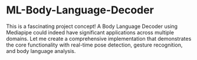 # ML-Body-Language-Decoder
This is a fascinating project concept! A Body Language Decoder using Mediapipe could indeed have significant applications across multiple domains. Let me create a comprehensive implementation that demonstrates the core functionality with real-time pose detection, gesture recognition, and body language analysis.
